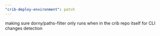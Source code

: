 ```yaml
---
"crib-deploy-environment": patch
---
```


making sure dorny/paths-filter only runs when in the crib repo itself for CLI
changes detection
